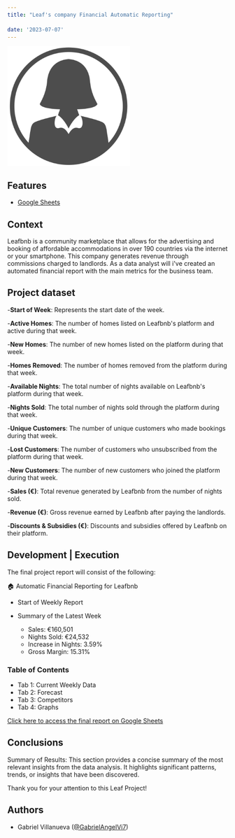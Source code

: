 ```yaml
---
title: "Leaf's company Financial Automatic Reporting"

date: '2023-07-07'
---
```

  ![Aquí la descripción de la imagen por si no carga](https://raw.githubusercontent.com/Bellota22/Dashboard_powerBI/master/female.png)

## Features

- [Google Sheets](https://developers.google.com/sheets?hl=es-419)

## Context

Leafbnb is a community marketplace that allows for the advertising and booking of affordable accommodations in over 190 countries via the internet or your smartphone. This company generates revenue through commissions charged to landlords. As a data analyst will i've created an automated financial report with the main metrics for the business team.

## Project dataset

-**Start of Week**: Represents the start date of the week.

-**Active Homes**: The number of homes listed on Leafbnb's platform and active during that week.

-**New Homes**: The number of new homes listed on the platform during that week.

-**Homes Removed**: The number of homes removed from the platform during that week.

-**Available Nights**: The total number of nights available on Leafbnb's platform during that week.

-**Nights Sold**: The total number of nights sold through the platform during that week.

-**Unique Customers**: The number of unique customers who made bookings during that week.

-**Lost Customers**: The number of customers who unsubscribed from the platform during that week.

-**New Customers**: The number of new customers who joined the platform during that week.

-**Sales (€)**: Total revenue generated by Leafbnb from the number of nights sold.

-**Revenue (€)**: Gross revenue earned by Leafbnb after paying the landlords.

-**Discounts & Subsidies (€)**: Discounts and subsidies offered by Leafbnb on their platform.

## Development | Execution

The final project report will consist of the following:

🏠 Automatic Financial Reporting for Leafbnb

- Start of Weekly Report
- Summary of the Latest Week

  - Sales: €160,501
  - Nights Sold: €24,532
  - Increase in Nights: 3.59%
  - Gross Margin: 15.31%

### Table of Contents

- Tab 1: Current Weekly Data
- Tab 2: Forecast
- Tab 3: Competitors
- Tab 4: Graphs

[Click here to access the final report on Google Sheets](https://docs.google.com/spreadsheets/d/1tzMxlm-_oCkt4URwFPMtYKFz1cWMyM3zbe6IP2qxWf0/edit#gid=1576199802)

## Conclusions

Summary of Results: This section provides a concise summary of the most relevant insights from the data analysis. It highlights significant patterns, trends, or insights that have been discovered.

Thank you for your attention to this Leaf Project!

## Authors

- Gabriel Villanueva ([@GabrielAngelVi7](https://twitter.com/GabrielAngelVi7))
